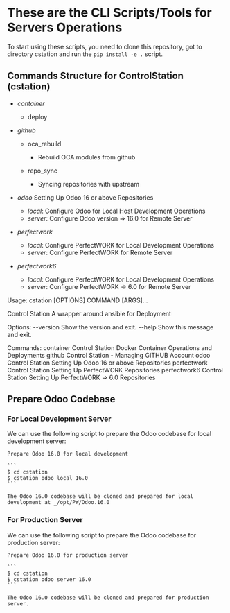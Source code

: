 # These are the CLI Scripts/Tools for Servers Operations

To start using these scripts, you need to clone this repository, got to directory cstation and run the `pip install -e .` script.


[//]: # (addons)

Commands Structure for ControlStation (cstation)
----------------
- *container*
  - deploy

- *github*
  - oca_rebuild
    - Rebuild OCA modules from github
  
  - repo_sync
    - Syncing repositories with upstream

- *odoo*
    Setting Up Odoo 16 or above Repositories
  - *_local_*: Configure Odoo for Local Host Development Operations
  - _*server*_:  Configure Odoo version => 16.0 for Remote Server

- *perfectwork*
  - *_local_*: Configure PerfectWORK for Local Development Operations
  - _*server*_: Configure PerfectWORK for Remote Server

- *perfectwork6*
  - *_local_*: Configure PerfectWORK for Local Development Operations
  - _*server*_:  Configure PerfectWORK => 6.0 for Remote Server


Usage: cstation [OPTIONS] COMMAND [ARGS]...

  Control Station
  A wrapper around ansible for Deployment

Options:
  --version  Show the version and exit.
  --help     Show this message and exit.

Commands:
  container     Control Station Docker Container Operations and Deployments
  github        Control Station - Managing GITHUB Account
  odoo          Control Station Setting Up Odoo 16 or above Repositories
  perfectwork   Control Station Setting Up PerfectWORK Repositories
  perfectwork6  Control Station Setting Up PerfectWORK => 6.0 Repositories


[//]: # (end addons)


## Prepare Odoo Codebase

### For Local Development Server

We can use the following script to prepare the Odoo codebase for local development server:

    Prepare Odoo 16.0 for local development

    ```
    $ cd cstation
    $ cstation odoo local 16.0
    ```

    The Odoo 16.0 codebase will be cloned and prepared for local development at _/opt/PW/Odoo.16.0
    

### For Production Server

We can use the following script to prepare the Odoo codebase for production server:

    Prepare Odoo 16.0 for production server

    ```
    $ cd cstation
    $ cstation odoo server 16.0
    ```

    The Odoo 16.0 codebase will be cloned and prepared for production server.
